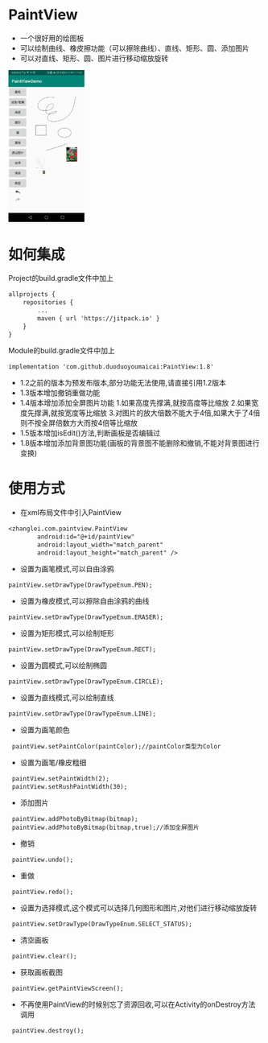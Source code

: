 # PaintView
* 一个很好用的绘图板
* 可以绘制曲线、橡皮擦功能（可以擦除曲线）、直线、矩形、圆、添加图片
* 可以对直线、矩形、圆、图片进行移动缩放旋转

<img src="https://github.com/duoduoyoumaicai/picture/blob/master/paintview_readme02.jpg" width="30%">

# 如何集成
Project的build.gradle文件中加上

```
allprojects {
    repositories {
        ...
        maven { url 'https://jitpack.io' }
    }
}
```
  Module的build.gradle文件中加上
  ```
  implementation 'com.github.duoduoyoumaicai:PaintView:1.8'
  ```
  * 1.2之前的版本为预发布版本,部分功能无法使用,请直接引用1.2版本
  * 1.3版本增加撤销重做功能
  * 1.4版本增加添加全屏图片功能
     1.如果高度先撑满,就按高度等比缩放
     2.如果宽度先撑满,就按宽度等比缩放
     3.对图片的放大倍数不能大于4倍,如果大于了4倍则不按全屏倍数方大而按4倍等比缩放
  * 1.5版本增加isEdit()方法,判断画板是否编辑过
  * 1.8版本增加添加背景图功能(画板的背景图不能删除和撤销,不能对背景图进行变换)
  # 使用方式
   * 在xml布局文件中引入PaintView
 
```
<zhanglei.com.paintview.PaintView
        android:id="@+id/paintView"
        android:layout_width="match_parent"
        android:layout_height="match_parent" />
```
* 设置为画笔模式,可以自由涂鸦
```
paintView.setDrawType(DrawTypeEnum.PEN);
```
* 设置为橡皮模式,可以擦除自由涂鸦的曲线
```
paintView.setDrawType(DrawTypeEnum.ERASER);
```
* 设置为矩形模式,可以绘制矩形
```
paintView.setDrawType(DrawTypeEnum.RECT);
```
* 设置为圆模式,可以绘制椭圆
```
paintView.setDrawType(DrawTypeEnum.CIRCLE);
```
* 设置为直线模式,可以绘制直线
```
paintView.setDrawType(DrawTypeEnum.LINE);
```
* 设置为画笔颜色
```
 paintView.setPaintColor(paintColor);//paintColor类型为Color
```
* 设置为画笔/橡皮粗细
```
 paintView.setPaintWidth(2);
 paintView.setRushPaintWidth(30);
```
* 添加图片
```
 paintView.addPhotoByBitmap(bitmap);
 paintView.addPhotoByBitmap(bitmap,true);//添加全屏图片
```
* 撤销
```
 paintView.undo();
```
* 重做
```
 paintView.redo();
```
* 设置为选择模式,这个模式可以选择几何图形和图片,对他们进行移动缩放旋转
```
 paintView.setDrawType(DrawTypeEnum.SELECT_STATUS);
```
* 清空画板
```
 paintView.clear();
```
* 获取画板截图
```
 paintView.getPaintViewScreen();
```
* 不再使用PaintView的时候别忘了资源回收,可以在Activity的onDestroy方法调用
```
 paintView.destroy();
```
